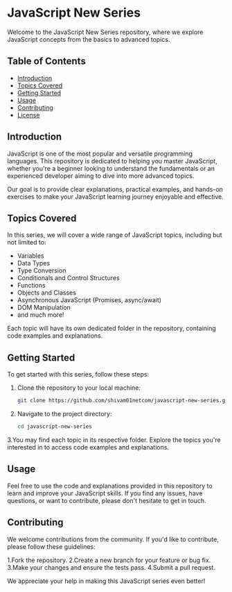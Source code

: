 # JavaScript New Series

Welcome to the JavaScript New Series repository, where we explore JavaScript concepts from the basics to advanced topics.

## Table of Contents
- [Introduction](#introduction)
- [Topics Covered](#topics-covered)
- [Getting Started](#getting-started)
- [Usage](#usage)
- [Contributing](#contributing)
- [License](#license)

## Introduction
JavaScript is one of the most popular and versatile programming languages. This repository is dedicated to helping you master JavaScript, whether you're a beginner looking to understand the fundamentals or an experienced developer aiming to dive into more advanced topics.

Our goal is to provide clear explanations, practical examples, and hands-on exercises to make your JavaScript learning journey enjoyable and effective.

## Topics Covered
In this series, we will cover a wide range of JavaScript topics, including but not limited to:
- Variables
- Data Types
- Type Conversion
- Conditionals and Control Structures
- Functions
- Objects and Classes
- Asynchronous JavaScript (Promises, async/await)
- DOM Manipulation
- and much more!

Each topic will have its own dedicated folder in the repository, containing code examples and explanations.

## Getting Started
To get started with this series, follow these steps:

1. Clone the repository to your local machine:
   ```bash
   git clone https://github.com/shivam01netcom/javascript-new-series.git

2. Navigate to the project directory:
   ```bash
   cd javascript-new-series

3.You may find each topic in its respective folder. Explore the topics you're interested in to access code examples and explanations.


## Usage
Feel free to use the code and explanations provided in this repository to learn and improve your JavaScript skills. If you find any issues, have questions, or want to contribute, please don't hesitate to get in touch.

## Contributing
We welcome contributions from the community. If you'd like to contribute, please follow these guidelines:

1.Fork the repository.
2.Create a new branch for your feature or bug fix.
3.Make your changes and ensure the tests pass.
4.Submit a pull request.

  We appreciate your help in making this JavaScript series even better!

